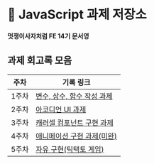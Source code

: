 # 📁 JavaScript 과제 저장소

#### 멋쟁이사자처럼 FE 14기 문서영

## 과제 회고록 모음

| 주차  | 기록 링크                                   |
| ----- | ------------------------------------------- |
| 1주차 | [변수, 상수, 함수 작성 과제](./md/week1.md) |
| 2주차 | [아코디언 UI 과제](./md/week2.md)           |
| 3주차 | [캐러셀 컴포넌트 구현 과제](./md/week3.md)           |
| 4주차 | [애니메이션 구현 과제(미완)](./md/week4.md)           | 
| 5주차 | [자유 구현(틱택토 게임)](https://alder-xylocarp-edb.notion.site/js-5-22e3aeb2031580f99590ec2d32d339bb?source=copy_link)           | 
